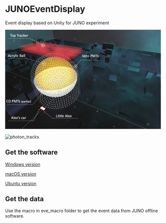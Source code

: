 # JUNOEventDisplay
Event display based on Unity for JUNO experiment


![detector](https://github.com/bugtheta/JUNOEventDisplay/blob/master/Screenshots/JUNO_detector.png)

![photon_tracks](https://github.com/bugtheta/JUNOEventDisplay/blob/master/Screenshots/%C2%A0photon_tracks.gif)



Get the software
------------

[Windows version](https://github.com/bugtheta/JUNOEventDisplay/releases/download/v0.65.0-alpha/eve_juno_alpha_0.65.0_windows.tar)

[macOS version](https://github.com/bugtheta/JUNOEventDisplay/releases/download/v0.65.0-alpha/eve_juno_alpha_0.65.0_mac.tar)

[Ubuntu version](https://github.com/bugtheta/JUNOEventDisplay/releases/download/v0.65.0-alpha/eve_juno_alpha_0.65.0_ubuntu.tar)

Get the data
------------
Use the macro in eve_macro folder to get the event data from JUNO offline software.
